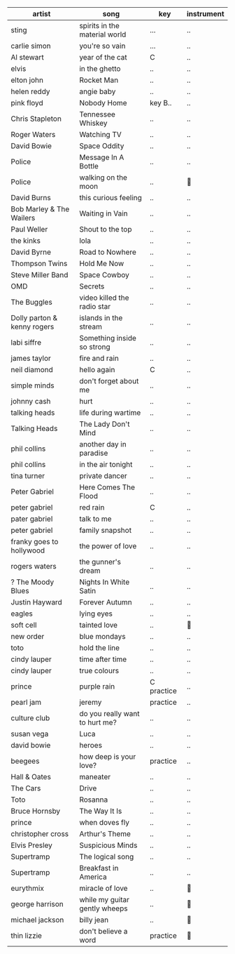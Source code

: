 | artist | song | key | instrument |
---------|------|-----|-------------
sting | spirits in the material world | ... | ..
carlie simon | you're so vain | ... | ..
Al stewart | year of the cat | C  | ..
elvis | in the ghetto | .. | ..
elton john | Rocket Man | .. | ..
helen reddy | angie baby | .. | ..
pink floyd |  Nobody Home | key B.. | ..
Chris Stapleton | Tennessee Whiskey | .. | ..
Roger Waters | Watching TV | .. | ..
David Bowie | Space Oddity | .. | ..
Police | Message In A Bottle | .. | ..
Police | walking on the moon | .. | 🎹
David Burns | this curious feeling | .. | ..
Bob Marley & The Wailers | Waiting in Vain | .. | ..
Paul Weller | Shout to the top | .. | ..
the kinks | lola | .. | ..
David Byrne | Road to Nowhere | .. | .. 
Thompson Twins | Hold Me Now | .. | ..
Steve Miller Band | Space Cowboy | .. | ..
OMD | Secrets | .. | ..
The Buggles | video killed the radio star | .. | ..
Dolly parton & kenny rogers | islands in the stream | .. | ..
labi siffre | Something inside so strong | .. | ..
james taylor | fire and rain | .. | ..
neil diamond | hello again | C  | ..
simple minds | don't forget about me | .. | ..
johnny cash | hurt | .. | ..
talking heads | life during wartime | .. | ..
Talking Heads | The Lady Don't Mind | .. | ..
phil collins | another day in paradise | .. | ..
phil collins | in the air tonight | .. | ..
tina turner | private dancer | .. | ..
Peter Gabriel | Here Comes The Flood | .. | ..
peter gabriel | red rain | C | ..
pater gabriel | talk to me | .. | ..
peter gabriel | family snapshot | .. | ..
franky goes to hollywood | the power of love | .. | ..
rogers waters | the gunner's dream | .. | ..
? The Moody Blues | Nights In White Satin | .. | ..
Justin Hayward | Forever Autumn | .. | ..
eagles | lying eyes | .. | ..
soft cell | tainted love | .. | 🎹
new order | blue mondays | .. | ..
toto | hold the line | .. | ..
cindy lauper | time after time | .. | ..
cindy lauper | true colours | .. | ..
prince | purple rain | C practice | ..
pearl jam | jeremy | practice | ..
culture club | do you really want to hurt me? | .. | ..
susan vega | Luca | .. | ..
david bowie | heroes | .. | ..
beegees | how deep is your love? | practice | ..
Hall & Oates | maneater | .. | ..
The Cars | Drive | .. | ..
Toto | Rosanna | .. | ..
Bruce Hornsby | The Way It Is | .. | ..
prince | when doves fly | .. | ..
christopher cross | Arthur's Theme | .. | ..
Elvis Presley | Suspicious Minds | .. | ..
Supertramp | The logical song |.. | ..
Supertramp | Breakfast in America | .. | ..
eurythmix | miracle of love | .. | 🎹
george harrison | while my guitar gently wheeps | .. | 🎹
michael jackson | billy jean | .. | 🎹
thin lizzie | don't believe a word | practice | 🎹
